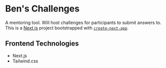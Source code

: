 # Ben's Challenges

A mentoring tool. Will host challenges for participants to submit answers to.
This is a [Next.js](https://nextjs.org/) project bootstrapped with [`create-next-app`](https://github.com/vercel/next.js/tree/canary/packages/create-next-app).

## Frontend Technologies

- Next.js
- Tailwind.css
